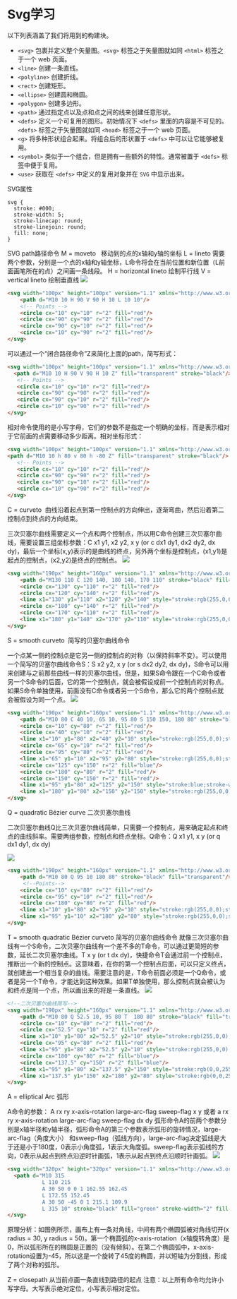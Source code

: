# Svg学习

以下列表涵盖了我们将用到的构建块。

- `<svg>` 包裹并定义整个矢量图。`<svg>` 标签之于矢量图就如同 `<html>` 标签之于一个 web 页面。
- `<line>` 创建一条直线。
- `<polyline>` 创建折线。
- `<rect>` 创建矩形。
- `<ellipse>` 创建圆和椭圆。
- `<polygon>` 创建多边形。
- `<path>` 通过指定点以及点和点之间的线来创建任意形状。
- `<defs>` 定义一个可复用的图形。初始情况下 `<defs>` 里面的内容是不可见的。`<defs>` 标签之于矢量图就如同 `<head>` 标签之于一个 web 页面。
- `<g>` 将多种形状组合起来。将组合后的形状置于 `<defs>` 中可以让它能够被复用。
- `<symbol>` 类似于一个组合，但是拥有一些额外的特性。通常被置于 `<defs>` 标签中便于复用。
- `<use>` 获取在 `<defs>` 中定义的复用对象并在 `SVG` 中显示出来。





SVG属性
```
svg {
  stroke: #000;
  stroke-width: 5;
  stroke-linecap: round;
  stroke-linejoin: round;
  fill: none;
}
```


SVG path路径命令
M = moveto   移动到的点的x轴和y轴的坐标
L = lineto 需要两个参数，分别是一个点的x轴和y轴坐标，L命令将会在当前位置和新位置（L前面画笔所在的点）之间画一条线段。
H = horizontal lineto 绘制平行线
V = vertical lineto 绘制垂直线
![](https://cdn.nlark.com/yuque/0/2020/webp/326402/1584606578269-3c94f824-66f1-4ce0-a252-bbd15455d4cb.webp#align=left&display=inline&height=100&margin=%5Bobject%20Object%5D&originHeight=100&originWidth=100&size=0&status=done&style=none&width=100)

```html
<svg width="100px" height="100px" version="1.1" xmlns="http://www.w3.org/2000/svg">
    <path d="M10 10 H 90 V 90 H 10 L 10 10"/> 
    <!-- Points -->
    <circle cx="10" cy="10" r="2" fill="red"/>
    <circle cx="90" cy="90" r="2" fill="red"/>
    <circle cx="90" cy="10" r="2" fill="red"/>
    <circle cx="10" cy="90" r="2" fill="red"/>
</svg>
```
可以通过一个“闭合路径命令”Z来简化上面的path，简写形式：
```html
<svg width="100px" height="100px" version="1.1" xmlns="http://www.w3.org/2000/svg">
  <path d="M10 10 H 90 V 90 H 10 Z" fill="transparent" stroke="black"/>
   <!-- Points -->
   <circle cx="10" cy="10" r="2" fill="red"/>
   <circle cx="90" cy="90" r="2" fill="red"/>
   <circle cx="90" cy="10" r="2" fill="red"/>
   <circle cx="10" cy="90" r="2" fill="red"/>
</svg>
```
相对命令使用的是小写字母，它们的参数不是指定一个明确的坐标，而是表示相对于它前面的点需要移动多少距离。相对坐标形式：
```html
<svg width="100px" height="100px" version="1.1" xmlns="http://www.w3.org/2000/svg">
<path d="M10 10 h 80 v 80 h -80 Z" fill="transparent" stroke="black"/>
   <!-- Points -->
   <circle cx="10" cy="10" r="2" fill="red"/>
   <circle cx="90" cy="90" r="2" fill="red"/>
   <circle cx="90" cy="10" r="2" fill="red"/>
   <circle cx="10" cy="90" r="2" fill="red"/>
</svg>
```


C = curveto  曲线沿着起点到第一控制点的方向伸出，逐渐弯曲，然后沿着第二控制点到终点的方向结束。

三次贝塞尔曲线需要定义一个点和两个控制点，所以用C命令创建三次贝塞尔曲线，需要设置三组坐标参数：C x1 y1, x2 y2, x y (or c dx1 dy1, dx2 dy2, dx dy)，最后一个坐标(x,y)表示的是曲线的终点，另外两个坐标是控制点，(x1,y1)是起点的控制点，(x2,y2)是终点的控制点。
![](https://cdn.nlark.com/yuque/0/2020/webp/326402/1584606767638-493386fb-8ac6-4be5-bab2-8b1a2c3341a6.webp#align=left&display=inline&height=171&margin=%5Bobject%20Object%5D&originHeight=171&originWidth=218&size=0&status=done&style=none&width=218)
```html
<svg width="190px" height="160px" version="1.1" xmlns="http://www.w3.org/2000/svg">
    <path d="M130 110 C 120 140, 180 140, 170 110" stroke="black" fill="transparent"/>
    <circle cx="130" cy="110" r="2" fill="red"/>
    <circle cx="120" cy="140" r="2" fill="red"/>
    <line x1="130" y1="110" x2="120" y2="140" style="stroke:rgb(255,0,0);stroke-width:2"/>
    <circle cx="180" cy="140" r="2" fill="red"/>
    <circle cx="170" cy="110" r="2" fill="red"/>
    <line x1="180" y1="140" x2="170" y2="110" style="stroke:rgb(255,0,0);stroke-width:2"/>
</svg>
```




S = smooth curveto  简写的贝塞尔曲线命令

一个点某一侧的控制点是它另一侧的控制点的对称（以保持斜率不变）。可以使用一个简写的贝塞尔曲线命令S：S x2 y2, x y (or s dx2 dy2, dx dy)，S命令可以用来创建与之前那些曲线一样的贝塞尔曲线，但是，如果S命令跟在一个C命令或者另一个S命令的后面，它的第一个控制点，就会被假设成前一个控制点的对称点。如果S命令单独使用，前面没有C命令或者另一个S命令，那么它的两个控制点就会被假设为同一个点。
![](https://cdn.nlark.com/yuque/0/2020/webp/326402/1584606830220-c98f4c67-ed1b-4103-a6f6-de7ef04e9086.webp#align=left&display=inline&height=210&margin=%5Bobject%20Object%5D&originHeight=210&originWidth=267&size=0&status=done&style=none&width=267)


```html
<svg width="190px" height="160px" version="1.1" xmlns="http://www.w3.org/2000/svg">
    <path d="M10 80 C 40 10, 65 10, 95 80 S 150 150, 180 80" stroke="black" fill="transparent"/>
    <circle cx="10" cy="80" r="2" fill="red"/>
    <circle cx="40" cy="10" r="2" fill="red"/>
    <line x1="10" y1="80" x2="40" y2="10" style="stroke:rgb(255,0,0);stroke-width:1"/>
    <circle cx="65" cy="10" r="2" fill="red"/>
    <circle cx="95" cy="80" r="2" fill="red"/>
    <line x1="65" y1="10" x2="95" y2="80" style="stroke:rgb(255,0,0);stroke-width:1"/>
    <circle cx="125" cy="150" r="2" fill="blue"/>
    <circle cx="180" cy="80" r="2" fill="red"/>
    <circle cx="150" cy="150" r="2" fill="red"/>
    <line x1="95" y1="80" x2="125" y2="150" style="stroke:blue;stroke-width:1"/>
    <line x1="180" y1="80" x2="150" y2="150" style="stroke:rgb(255,0,0);stroke-width:1"/>
</svg>
```


Q = quadratic Bézier curve 二次贝塞尔曲线

二次贝塞尔曲线Q比三次贝塞尔曲线简单，只需要一个控制点，用来确定起点和终点的曲线斜率。需要两组参数，控制点和终点坐标。Q命令：Q x1 y1, x y (or q dx1 dy1, dx dy)

![](https://cdn.nlark.com/yuque/0/2020/webp/326402/1584606871763-f9091266-f299-4a77-8010-8f2cf2d010e4.webp#align=left&display=inline&height=152&margin=%5Bobject%20Object%5D&originHeight=152&originWidth=257&size=0&status=done&style=none&width=257)
```html
<svg width="190px" height="160px" version="1.1" xmlns="http://www.w3.org/2000/svg">
    <path d="M10 80 Q 95 10 180 80" stroke="black" fill="transparent"/>
     <!--Points-->
    <circle cx="10" cy="80" r="2" fill="red"/>
    <circle cx="95" cy="10" r="2" fill="red"/>
    <circle cx="180" cy="80" r="2" fill="red"/>
    <line x1="10" y1="80" x2="95" y2="10" style="stroke:rgb(255,0,0);stroke-width:1"/>
    <line x1="95" y1="10" x2="180" y2="80" style="stroke:rgb(255,0,0);stroke-width:1"/>
</svg>
```


T = smooth quadratic Bézier curveto 简写的贝塞尔曲线命令
就像三次贝塞尔曲线有一个S命令，二次贝塞尔曲线有一个差不多的T命令，可以通过更简短的参数，延长二次贝塞尔曲线。T x y (or t dx dy)，快捷命令T会通过前一个控制点，推断出一个新的控制点。这意味着，在你的第一个控制点后面，可以只定义终点，就创建出一个相当复杂的曲线。需要注意的是，T命令前面必须是一个Q命令，或者是另一个T命令，才能达到这种效果。如果T单独使用，那么控制点就会被认为和终点是同一个点，所以画出来的将是一条直线。
![](https://cdn.nlark.com/yuque/0/2020/webp/326402/1584607014597-56b71b46-9785-4dbd-a57a-5326b808b98b.webp#align=left&display=inline&height=204&margin=%5Bobject%20Object%5D&originHeight=204&originWidth=285&size=0&status=done&style=none&width=285)
```html
<!--二次贝塞尔曲线简写-->
<svg width="190px" height="160px" version="1.1" xmlns="http://www.w3.org/2000/svg">
    <path d="M10 80 Q 52.5 10, 95 80 T  180 80" stroke="black" fill="transparent"/>
    <circle cx="10" cy="80" r="2" fill="red"/>
    <circle cx="52.5" cy="10" r="2" fill="red"/>
    <line x1="10" y1="80" x2="52.5" y2="10" style="stroke:rgb(255,0,0);stroke-width:1"/>
    <circle cx="95" cy="80" r="2" fill="red"/>
    <line x1="95" y1="80" x2="52.5" y2="10" style="stroke:rgb(255,0,0);stroke-width:1"/>
    <circle cx="180" cy="80" r="2" fill="blue"/>
    <circle cx="137.5" cy="150" r="2" fill="blue"/>
    <line x1="95" y1="80" x2="137.5" y2="150" style="stroke:rgb(0,0,255);stroke-width:1"/>
    <line x1="137.5" y1="150" x2="180" y2="80" style="stroke:rgb(0,0,255);stroke-width:1"/>
</svg>
```


A = elliptical Arc 弧形

A命令的参数：
A rx ry x-axis-rotation large-arc-flag sweep-flag x y
或者 a rx ry x-axis-rotation large-arc-flag sweep-flag dx dy
弧形命令A的前两个参数分别是x轴半径和y轴半径，弧形命令A的第三个参数表示弧形的旋转情况，large-arc-flag（角度大小） 和sweep-flag（弧线方向），large-arc-flag决定弧线是大于还是小于180度，0表示小角度弧，1表示大角度弧。sweep-flag表示弧线的方向，0表示从起点到终点沿逆时针画弧，1表示从起点到终点沿顺时针画弧。
![](https://cdn.nlark.com/yuque/0/2020/webp/326402/1584607064507-10f4568f-fd20-403f-ae88-480fddcc0b3d.webp#align=left&display=inline&height=200&margin=%5Bobject%20Object%5D&originHeight=200&originWidth=200&size=0&status=done&style=none&width=200)
```html
<svg width="320px" height="320px" version="1.1" xmlns="http://www.w3.org/2000/svg">
  <path d="M10 315
           L 110 215
           A 30 50 0 0 1 162.55 162.45
           L 172.55 152.45
           A 30 50 -45 0 1 215.1 109.9
           L 315 10" stroke="black" fill="green" stroke-width="2" fill-opacity="0.5"/>
</svg>
```
原理分析：如图例所示，画布上有一条对角线，中间有两个椭圆弧被对角线切开(x radius = 30, y radius = 50)。第一个椭圆弧的x-axis-rotation（x轴旋转角度）是0，所以弧形所在的椭圆是正置的（没有倾斜）。在第二个椭圆弧中，x-axis-rotation设置为-45，所以这是一个旋转了45度的椭圆，并以短轴为分割线，形成了两个对称的弧形。






Z = closepath 从当前点画一条直线到路径的起点
注意：以上所有命令均允许小写字母。大写表示绝对定位，小写表示相对定位。

